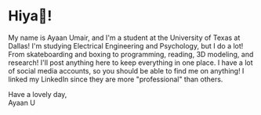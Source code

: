 # Hiya👋!

My name is Ayaan Umair, and I'm a student at the University of Texas at Dallas! I'm studying Electrical Engineering and Psychology, but I do a lot! From skateboarding and boxing to programming, reading, 3D modeling, and research! I'll post anything here to keep everything in one place. I have a lot of social media accounts, so you should be able to find me on anything! I linked my LinkedIn since they are more "professional" than others. 

Have a lovely day,
\
Ayaan U

